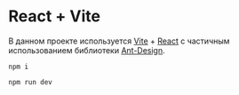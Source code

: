 # React + Vite

В данном проекте используется [Vite](https://vitejs.dev/) + [React](https://react.dev/) с частичным использованием библиотеки [Ant-Design](https://ant.design/).

```
npm i
```
```
npm run dev
```
